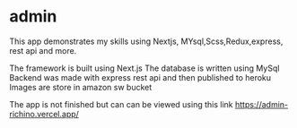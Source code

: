 # admin
This app demonstrates my skills using Nextjs, MYsql,Scss,Redux,express, rest api and more.

The framework is built using Next.js
The database is written using MySql
Backend was made with express rest api and then published to heroku
Images are store in amazon sw bucket

The app is not finished but can can be viewed using this link https://admin-richino.vercel.app/
